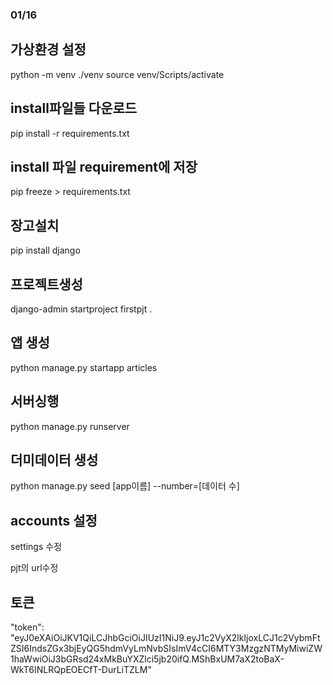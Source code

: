 ### 01/16

## 가상환경 설정

python -m venv ./venv
source venv/Scripts/activate

## install파일들 다운로드

pip install -r requirements.txt

## install 파일 requirement에 저장

pip freeze > requirements.txt

## 장고설치

pip install django

## 프로젝트생성

django-admin startproject firstpjt .

## 앱 생성

python manage.py startapp articles

## 서버싱행

python manage.py runserver

## 더미데이터 생성

python manage.py seed [app이름] --number=[데이터 수]

## accounts 설정

settings 수정

pjt의 url수정

## 토큰

"token": "eyJ0eXAiOiJKV1QiLCJhbGciOiJIUzI1NiJ9.eyJ1c2VyX2lkIjoxLCJ1c2VybmFtZSI6IndsZGx3bjEyQG5hdmVyLmNvbSIsImV4cCI6MTY3MzgzNTMyMiwiZW1haWwiOiJ3bGRsd24xMkBuYXZlci5jb20ifQ.MShBxUM7aX2toBaX-WkT6INLRQpEOECfT-DurLiTZLM"
